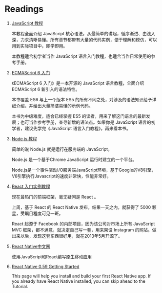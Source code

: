 # Readings

1. [JavaScript 教程](https://wangdoc.com/javascript/index.html)

    本教程全面介绍 JavaScript 核心语法，从最简单的讲起，循序渐进、由浅入深，力求清晰易懂。所有章节都带有大量的代码实例，便于理解和模仿，可以用到实际项目中，即学即用。

    本教程适合初学者当作 JavaScript 语言入门教程，也适合当作日常使用的参考手册。

2. [ECMAScript 6 入门](http://es6.ruanyifeng.com/)

    《ECMAScript 6 入门》是一本开源的 JavaScript 语言教程，全面介绍 ECMAScript 6 新引入的语法特性。

    本书覆盖 ES6 与上一个版本 ES5 的所有不同之处，对涉及的语法知识给予详细介绍，并给出大量简洁易懂的示例代码。

    本书为中级难度，适合已经掌握 ES5 的读者，用来了解这门语言的最新发展；也可当作参考手册，查寻新增的语法点。如果你是 JavaScript 语言的初学者，建议先学完《JavaScript 语言入门教程》，再来看本书。

3. [Node.js 教程](http://www.runoob.com/nodejs/nodejs-tutorial.html)

    简单的说 Node.js 就是运行在服务端的 JavaScript。

    Node.js 是一个基于Chrome JavaScript 运行时建立的一个平台。

    Node.js是一个事件驱动I/O服务端JavaScript环境，基于Google的V8引擎，V8引擎执行Javascript的速度非常快，性能非常好。

4. [React 入门实例教程](http://www.ruanyifeng.com/blog/2015/03/react.html)

    现在最热门的前端框架，毫无疑问是 React 。

    上周，基于 React 的 React Native 发布，结果一天之内，就获得了 5000 颗星，受瞩目程度可见一斑。

    React 起源于 Facebook 的内部项目，因为该公司对市场上所有 JavaScript MVC 框架，都不满意，就决定自己写一套，用来架设 Instagram 的网站。做出来以后，发现这套东西很好用，就在2013年5月开源了。

5. [React Native中文网](https://reactnative.cn/)

    使用JavaScript和React编写原生移动应用

6. [React Native 0.59 Getting Started](http://facebook.github.io/react-native/docs/getting-started.html)

    This page will help you install and build your first React Native app. If you already have React Native installed, you can skip ahead to the Tutorial.
